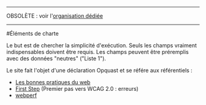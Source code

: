 ____
OBSOLÈTE : voir l'[organisation dédiée](https://github.com/Spoiled-People/)
___

#Éléments de charte

Le but est de chercher la simplicité d'exécution.
Seuls les champs vraiment indispensables doivent être requis. Les champs peuvent être préremplis avec des données "neutres" ("Liste 1").

Le site fait l'objet d'une déclaration Opquast et se référe aux référentiels :
- [Les bonnes pratiques du web](https://checklists.opquast.com/fr/oqs-v2)
- [First Step](https://checklists.opquast.com/fr/accessibility-first-step) (Premier pas vers WCAG 2.0 : erreurs)
- [webperf](https://checklists.opquast.com/webperf)
